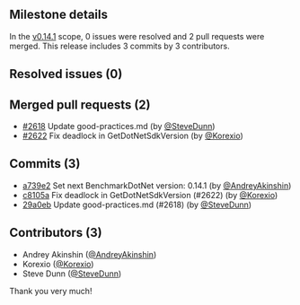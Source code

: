 ## Milestone details

In the [v0.14.1](https://github.com/dotnet/BenchmarkDotNet/issues?q=milestone:v0.14.1) scope, 
0 issues were resolved and 2 pull requests were merged.
This release includes 3 commits by 3 contributors.

## Resolved issues (0)


## Merged pull requests (2)

* [#2618](https://github.com/dotnet/BenchmarkDotNet/pull/2618) Update good-practices.md (by [@SteveDunn](https://github.com/SteveDunn))
* [#2622](https://github.com/dotnet/BenchmarkDotNet/pull/2622) Fix deadlock in GetDotNetSdkVersion (by [@Korexio](https://github.com/Korexio))

## Commits (3)

* [a739e2](https://github.com/dotnet/BenchmarkDotNet/commit/a739e2cc9a9626b17a85e0fbe7d016282948cad1) Set next BenchmarkDotNet version: 0.14.1 (by [@AndreyAkinshin](https://github.com/AndreyAkinshin))
* [c8105a](https://github.com/dotnet/BenchmarkDotNet/commit/c8105aab564dac2b5c132b6f1d4bf956ee52198c) Fix deadlock in GetDotNetSdkVersion (#2622) (by [@Korexio](https://github.com/Korexio))
* [29a0eb](https://github.com/dotnet/BenchmarkDotNet/commit/29a0ebb25865fbe8ad19923545a409e4bc552e66) Update good-practices.md (#2618) (by [@SteveDunn](https://github.com/SteveDunn))

## Contributors (3)

* Andrey Akinshin ([@AndreyAkinshin](https://github.com/AndreyAkinshin))
* Korexio ([@Korexio](https://github.com/Korexio))
* Steve Dunn ([@SteveDunn](https://github.com/SteveDunn))

Thank you very much!

